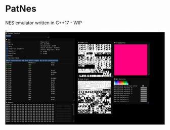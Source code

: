# PatNes
NES emulator written in C++17 - WIP


<p align="center">
  <img src="https://github.com/Jonazan2/PatNes/blob/develop/media/patnes_v0.1.png" alt="PatNes Debugger"/>
</p>
